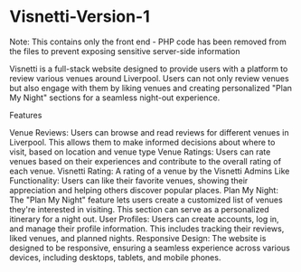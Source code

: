 # Visnetti-Version-1

Note: This contains only the front end - PHP code has been removed from the files to prevent exposing sensitive server-side information

Visnetti is a full-stack website designed to provide users with a platform to review various venues around Liverpool. Users can not only review venues but also engage with them by liking venues and creating personalized "Plan My Night" sections for a seamless night-out experience.

Features

Venue Reviews: Users can browse and read reviews for different venues in Liverpool. This allows them to make informed decisions about where to visit, based on location and venue type 
Venue Ratings: Users can rate venues based on their experiences and contribute to the overall rating of each venue.
Visnetti Rating: A rating of a venue by the Visnetti Admins
Like Functionality: Users can like their favorite venues, showing their appreciation and helping others discover popular places.
Plan My Night: The "Plan My Night" feature lets users create a customized list of venues they're interested in visiting. This section can serve as a personalized itinerary for a night out.
User Profiles: Users can create accounts, log in, and manage their profile information. This includes tracking their reviews, liked venues, and planned nights.
Responsive Design: The website is designed to be responsive, ensuring a seamless experience across various devices, including desktops, tablets, and mobile phones.
